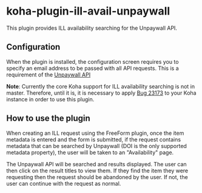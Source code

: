 # koha-plugin-ill-avail-unpaywall

This plugin provides ILL availability searching for the Unpaywall API.

## Configuration

When the plugin is installed, the configuration screen requires you to specify an email address to be passed with all API requests. This is a requirement of the [Unpaywall API](https://unpaywall.org/products/api)

**Note**: Currently the core Koha support for ILL availability searching is not in master. Therefore, until it is, it is necessary to apply [Bug 23173](https://bugs.koha-community.org/bugzilla3/show_bug.cgi?id=23173)
to your Koha instance in order to use this plugin.

## How to use the plugin

When creating an ILL request using the FreeForm plugin, once the item metadata is entered and the form is submitted, if the request contains metadata that can be searched by Unpaywall (DOI is the only supported metadata property), the user will be taken to an "Availability" page.

The Unpaywall API will be searched and results displayed.
The user can then click on the result titles to view them. If they find the item they were requesting then the request should be abandoned by the user. If not, the user can continue with the request as normal.
